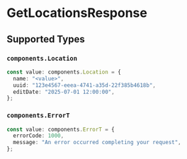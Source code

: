 # GetLocationsResponse


## Supported Types

### `components.Location`

```typescript
const value: components.Location = {
  name: "<value>",
  uuid: "123e4567-eeea-4741-a35d-22f385b4618b",
  editDate: "2025-07-01 12:00:00",
};
```

### `components.ErrorT`

```typescript
const value: components.ErrorT = {
  errorCode: 1000,
  message: "An error occurred completing your request",
};
```

